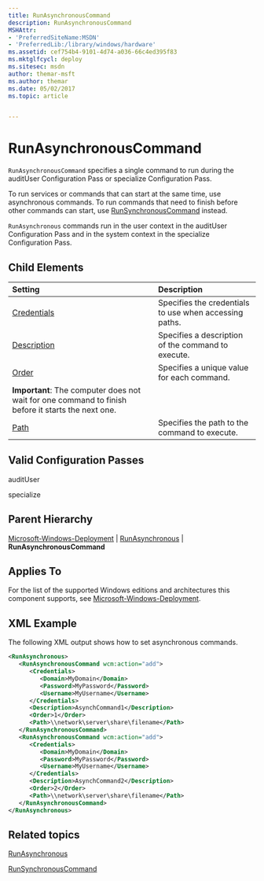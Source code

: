 ```yaml
---
title: RunAsynchronousCommand
description: RunAsynchronousCommand
MSHAttr:
- 'PreferredSiteName:MSDN'
- 'PreferredLib:/library/windows/hardware'
ms.assetid: cef754b4-9101-4d74-a036-66c4ed395f83
ms.mktglfcycl: deploy
ms.sitesec: msdn
author: themar-msft
ms.author: themar
ms.date: 05/02/2017
ms.topic: article


---
```

# RunAsynchronousCommand

`RunAsynchronousCommand` specifies a single command to run during the auditUser Configuration Pass or specialize Configuration Pass.

To run services or commands that can start at the same time, use asynchronous commands. To run commands that need to finish before other commands can start, use [RunSynchronousCommand](microsoft-windows-deployment-runsynchronous-runsynchronouscommand.md) instead.

`RunAsynchronous` commands run in the user context in the auditUser Configuration Pass and in the system context in the specialize Configuration Pass.

## Child Elements

| Setting                 | Description                                                                           |
|:------------------------|:--------------------------------------------------------------------------------------|
| [Credentials](microsoft-windows-deployment-runasynchronous-runasynchronouscommand-credentials.md) | Specifies the credentials to use when accessing paths. |
| [Description](microsoft-windows-deployment-runasynchronous-runasynchronouscommand-description.md) | Specifies a description of the command to execute. |
| [Order](microsoft-windows-deployment-runasynchronous-runasynchronouscommand-order.md) | Specifies a unique value for each command.<br/>
**Important**: The computer does not wait for one command to finish before it starts the next one. |
| [Path](microsoft-windows-deployment-runasynchronous-runasynchronouscommand-path.md) | Specifies the path to the command to execute. |

## Valid Configuration Passes

auditUser

specialize

## Parent Hierarchy

[Microsoft-Windows-Deployment](microsoft-windows-deployment.md) | [RunAsynchronous](microsoft-windows-deployment-runasynchronous.md) | **RunAsynchronousCommand**

## Applies To

For the list of the supported Windows editions and architectures this component supports, see [Microsoft-Windows-Deployment](microsoft-windows-deployment.md).

## XML Example

The following XML output shows how to set asynchronous commands.

```XML
<RunAsynchronous>
   <RunAsynchronousCommand wcm:action="add">
      <Credentials>
         <Domain>MyDomain</Domain>
         <Password>MyPassword</Password>
         <Username>MyUsername</Username>
      </Credentials>
      <Description>AsynchCommand1</Description>
      <Order>1</Order>
      <Path>\\network\server\share\filename</Path>
   </RunAsynchronousCommand>
   <RunAsynchronousCommand wcm:action="add">
      <Credentials>
         <Domain>MyDomain</Domain>
         <Password>MyPassword</Password>
         <Username>MyUsername</Username>
      </Credentials>
      <Description>AsynchCommand2</Description>
      <Order>2</Order>
      <Path>\\network\server\share\filename</Path>
   </RunAsynchronousCommand>
</RunAsynchronous>
```

## Related topics

[RunAsynchronous](microsoft-windows-deployment-runasynchronous.md)

[RunSynchronousCommand](microsoft-windows-deployment-runsynchronous-runsynchronouscommand.md)
